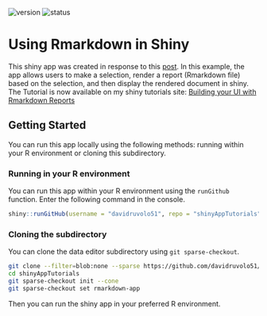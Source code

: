 <!-- badges: start -->
![version](https://img.shields.io/badge/dynamic/json?color=2d7ddd&label=version&query=version&url=https%3A%2F%2Fraw.githubusercontent.com%2Fdavidruvolo51%2FshinyAppTutorials%2Fmain%2Frmarkdown-app%2Fpackage.json)
![status](https://img.shields.io/badge/dynamic/json?color=success&label=status&query=status&url=https%3A%2F%2Fraw.githubusercontent.com%2Fdavidruvolo51%2FshinyAppTutorials%2Fmain%2Frmarkdown-app%2Fpackage.json)
<!-- badges: end -->

# Using Rmarkdown in Shiny

This shiny app was created in response to this [post](https://community.rstudio.com/t/generating-markdown-reports-from-shiny/8676). In this example, the app allows users to make a selection, render a report (Rmarkdown file) based on the selection, and then display the rendered document in shiny. The Tutorial is now available on my shiny tutorials site: [Building your UI with Rmarkdown Reports](https://davidruvolo51.github.io/shinytutorials/tutorials/rmarkdown-shiny/)

## Getting Started

You can run this app locally using the following methods: running within your R environment or cloning this subdirectory.

### Running in your R environment

You can run this app within your R environment using the `runGithub` function. Enter the following command in the console.

```r
shiny::runGitHub(username = "davidruvolo51", repo = "shinyAppTutorials", subdir = "rmarkdown-app")
```

### Cloning the subdirectory

You can clone the data editor subdirectory using `git sparse-checkout`.

```bash
git clone --filter=blob:none --sparse https://github.com/davidruvolo51/shinyAppTutorials
cd shinyAppTutorials
git sparse-checkout init --cone
git sparse-checkout set rmarkdown-app
```

Then you can run the shiny app in your preferred R environment.
